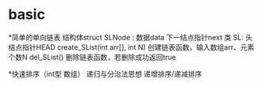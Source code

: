 # basic

*简单的单向链表
结构体struct SLNode :
    数据data
    下一结点指针next
类 SL:
    头结点指针HEAD
    create_SList(int arr[], int N) 创建链表函数，输入数组arr、元素个数N
    del_SList() 删除链表函数，若删除成功返回true

*快速排序（int型 数组）
递归与分治法思想
递增排序/递减排序
